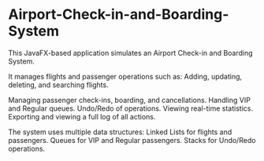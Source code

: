 # Airport-Check-in-and-Boarding-System

This JavaFX-based application simulates an Airport Check-in and Boarding System.

It manages flights and passenger operations such as:
Adding, updating, deleting, and searching flights.

Managing passenger check-ins, boarding, and cancellations.
Handling VIP and Regular queues.
Undo/Redo of operations.
Viewing real-time statistics.
Exporting and viewing a full log of all actions.

The system uses multiple data structures:
Linked Lists for flights and passengers.
Queues for VIP and Regular passengers.
Stacks for Undo/Redo operations.

